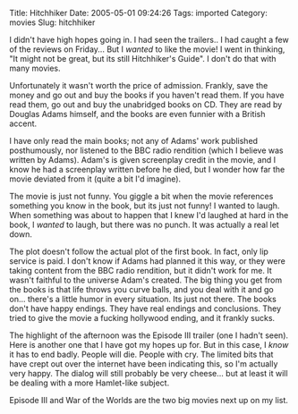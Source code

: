 Title: Hitchhiker
Date: 2005-05-01 09:24:26
Tags: imported
Category: movies
Slug: hitchhiker

I didn't have high hopes going in.  I had seen the trailers.. I had caught a few of the reviews on Friday... But I <em>wanted</em> to like the movie!  I went in thinking, "It might not be great, but its still Hitchhiker's Guide".  I don't do that with many movies.

Unfortunately it wasn't worth the price of admission.  Frankly, save the money and go out and buy the books if you haven't read them.  If you have read them, go out and buy the unabridged books on CD.  They are read by Douglas Adams himself, and the books are even funnier with a British accent.

I have only read the main books; not any of Adams' work published posthumously, nor listened to the BBC radio rendition (which I believe was written by Adams).  Adam's is given screenplay credit in the movie, and I know he had a screenplay written before he died, but I wonder how far the movie deviated from it (quite a bit I'd imagine).

The movie is just not funny.  You giggle a bit when the movie references something you know in the book, but its just not funny!  I wanted to laugh.  When something was about to happen that I knew I'd laughed at hard in the book, I <em>wanted</em> to laugh, but there was no punch.  It was actually a real let down.

The plot doesn't follow the actual plot of the first book.  In fact, only lip service is paid.  I don't know if Adams had planned it this way, or they were taking content from the BBC radio rendition, but it didn't work for me.  It wasn't faithful to the universe Adam's created.  The big thing you get from the books is that life throws you curve balls, and you deal with it and go on... there's a little humor in every situation.  Its just not there.  The books don't have happy endings.  They have real endings and conclusions.  They tried to give the movie a fucking hollywood ending, and it frankly sucks.

The highlight of the afternoon was the Episode III trailer (one I hadn't seen).  Here is another one that I have got my hopes up for.  But in this case, I <em>know</em> it has to end badly.  People will die.  People with cry.  The limited bits that have crept out over the internet have been indicating this, so I'm actually very happy.  The dialog will still probably be very cheese... but at least it will be dealing with a more Hamlet-like subject.

Episode III and War of the Worlds are the two big movies next up on my list.
